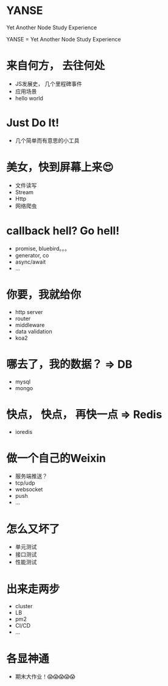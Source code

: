 # YANSE
Yet Another Node Study Experience

YANSE = Yet Another Node Study Experience

# 来自何方， 去往何处
* JS发展史， 几个里程碑事件
* 应用场景
* hello world

# Just Do It!
* 几个简单而有意思的小工具

# 美女，快到屏幕上来😍
* 文件读写
* Stream
* Http
* 网络爬虫

# callback hell? Go hell!
* promise, bluebird。。。
* generator, co
* async/await
* ...

# 你要，我就给你
* http server
* router
* middleware
* data validation
* koa2

# 哪去了，我的数据？ => DB
* mysql
* mongo

# 快点， 快点， 再快一点 => Redis
* ioredis

# 做一个自己的Weixin
* 服务端推送？
* tcp/udp
* websocket
* push
* ...

# 怎么又坏了
* 单元测试
* 接口测试
* 性能测试

# 出来走两步
* cluster
* LB
* pm2
* CI/CD
* ...

# 各显神通
* 期末大作业！😱😱😱😱😱
